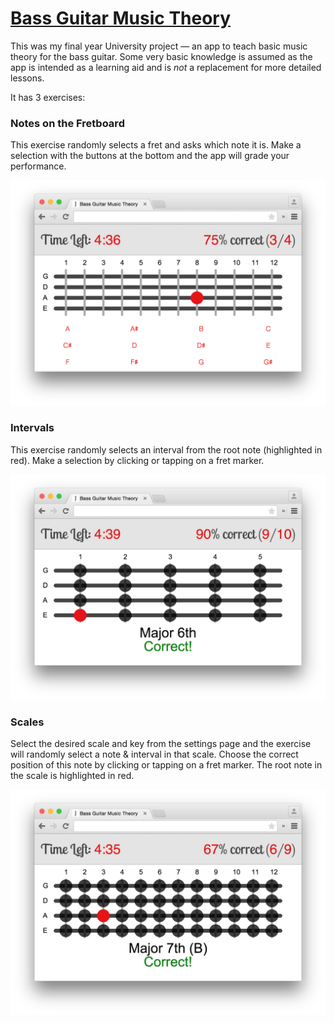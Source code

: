 # [Bass Guitar Music Theory](https://github.com/imjoehaines/fyp)

This was my final year University project &mdash; an app to teach basic music theory for the bass guitar. Some very basic knowledge is assumed as the app is intended as a learning aid and is *not* a replacement for more detailed lessons.

It has 3 exercises:

### Notes on the Fretboard
This exercise randomly selects a fret and asks which note it is. Make a selection with the buttons at the bottom and the app will grade your performance.

![notes on the fretboard exercise](assets/img/notes-on-fretboard.png)

### Intervals
This exercise randomly selects an interval from the root note (highlighted in red). Make a selection by clicking or tapping on a fret marker.

![intervals exercise](assets/img/intervals.png)

### Scales
Select the desired scale and key from the settings page and the exercise will randomly select a note & interval in that scale. Choose the correct position of this note by clicking or tapping on a fret marker. The root note in the scale is highlighted in red.

![scales exercise](assets/img/scales.png)
